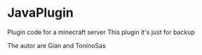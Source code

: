 # JavaPlugin
Plugin code for a minecraft server
This plugin it's just for backup

The autor are Gian and ToninoSas
